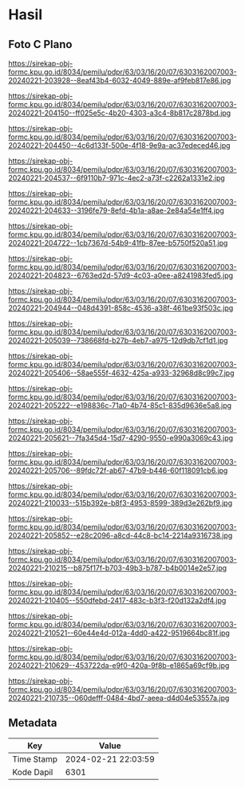 # Hasil

## Foto C Plano

https://sirekap-obj-formc.kpu.go.id/8034/pemilu/pdpr/63/03/16/20/07/6303162007003-20240221-203928--8eaf43b4-6032-4049-889e-af9feb817e86.jpg

https://sirekap-obj-formc.kpu.go.id/8034/pemilu/pdpr/63/03/16/20/07/6303162007003-20240221-204150--ff025e5c-4b20-4303-a3c4-8b817c2878bd.jpg

https://sirekap-obj-formc.kpu.go.id/8034/pemilu/pdpr/63/03/16/20/07/6303162007003-20240221-204450--4c6d133f-500e-4f18-9e9a-ac37edeced46.jpg

https://sirekap-obj-formc.kpu.go.id/8034/pemilu/pdpr/63/03/16/20/07/6303162007003-20240221-204537--6f9110b7-971c-4ec2-a73f-c2262a1331e2.jpg

https://sirekap-obj-formc.kpu.go.id/8034/pemilu/pdpr/63/03/16/20/07/6303162007003-20240221-204633--3196fe79-8efd-4b1a-a8ae-2e84a54e1ff4.jpg

https://sirekap-obj-formc.kpu.go.id/8034/pemilu/pdpr/63/03/16/20/07/6303162007003-20240221-204722--1cb7367d-54b9-41fb-87ee-b5750f520a51.jpg

https://sirekap-obj-formc.kpu.go.id/8034/pemilu/pdpr/63/03/16/20/07/6303162007003-20240221-204823--6763ed2d-57d9-4c03-a0ee-a8241983fed5.jpg

https://sirekap-obj-formc.kpu.go.id/8034/pemilu/pdpr/63/03/16/20/07/6303162007003-20240221-204944--048d4391-858c-4536-a38f-461be93f503c.jpg

https://sirekap-obj-formc.kpu.go.id/8034/pemilu/pdpr/63/03/16/20/07/6303162007003-20240221-205039--738668fd-b27b-4eb7-a975-12d9db7cf1d1.jpg

https://sirekap-obj-formc.kpu.go.id/8034/pemilu/pdpr/63/03/16/20/07/6303162007003-20240221-205406--58ae555f-4632-425a-a933-32968d8c99c7.jpg

https://sirekap-obj-formc.kpu.go.id/8034/pemilu/pdpr/63/03/16/20/07/6303162007003-20240221-205222--e198836c-71a0-4b74-85c1-835d9636e5a8.jpg

https://sirekap-obj-formc.kpu.go.id/8034/pemilu/pdpr/63/03/16/20/07/6303162007003-20240221-205621--7fa345d4-15d7-4290-9550-e990a3069c43.jpg

https://sirekap-obj-formc.kpu.go.id/8034/pemilu/pdpr/63/03/16/20/07/6303162007003-20240221-205706--89fdc72f-ab67-47b9-b446-60f118091cb6.jpg

https://sirekap-obj-formc.kpu.go.id/8034/pemilu/pdpr/63/03/16/20/07/6303162007003-20240221-210033--515b392e-b8f3-4953-8599-389d3e262bf9.jpg

https://sirekap-obj-formc.kpu.go.id/8034/pemilu/pdpr/63/03/16/20/07/6303162007003-20240221-205852--e28c2096-a8cd-44c8-bc14-2214a9316738.jpg

https://sirekap-obj-formc.kpu.go.id/8034/pemilu/pdpr/63/03/16/20/07/6303162007003-20240221-210215--b875f17f-b703-49b3-b787-b4b0014e2e57.jpg

https://sirekap-obj-formc.kpu.go.id/8034/pemilu/pdpr/63/03/16/20/07/6303162007003-20240221-210405--550dfebd-2417-483c-b3f3-f20d132a2df4.jpg

https://sirekap-obj-formc.kpu.go.id/8034/pemilu/pdpr/63/03/16/20/07/6303162007003-20240221-210521--60e44e4d-012a-4dd0-a422-9519664bc81f.jpg

https://sirekap-obj-formc.kpu.go.id/8034/pemilu/pdpr/63/03/16/20/07/6303162007003-20240221-210629--453722da-e9f0-420a-9f8b-e1865a69cf9b.jpg

https://sirekap-obj-formc.kpu.go.id/8034/pemilu/pdpr/63/03/16/20/07/6303162007003-20240221-210735--060defff-0484-4bd7-aeea-d4d04e53557a.jpg


## Metadata

| Key        | Value               |
| ---------- | ------------------- |
| Time Stamp | 2024-02-21 22:03:59 |
| Kode Dapil | 6301                |



